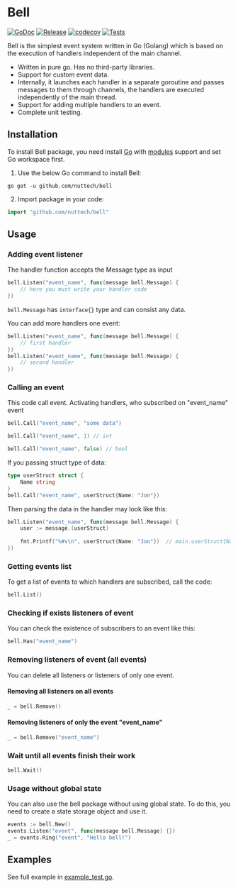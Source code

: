 # Bell

[![GoDoc](https://pkg.go.dev/badge/github.com/nuttech/bell?status.svg)](https://pkg.go.dev/github.com/nuttech/bell?tab=doc)
[![Release](https://img.shields.io/github/release/nuttech/bell.svg?style=flat)](https://github.com/nuttech/bell/releases)
[![codecov](https://codecov.io/gh/NUTtech/bell/branch/master/graph/badge.svg?token=3TMnbQkEny)](https://codecov.io/gh/NUTtech/bell)
[![Tests](https://github.com/NUTtech/bell/actions/workflows/tests.yml/badge.svg)](https://github.com/NUTtech/bell/actions/workflows/tests.yml)

Bell is the simplest event system written in Go (Golang) which is based on the execution of handlers independent of the
main channel.

- Written in pure go. Has no third-party libraries.
- Support for custom event data.
- Internally, it launches each handler in a separate goroutine and passes messages to them through channels, the
  handlers are executed independently of the main thread.
- Support for adding multiple handlers to an event.
- Complete unit testing.

## Installation

To install Bell package, you need install [Go](https://golang.org)
with [modules](https://github.com/golang/go/wiki/Modules) support and set Go workspace first.

1. Use the below Go command to install Bell:

```shell
go get -u github.com/nuttech/bell
```

2. Import package in your code:

```go
import "github.com/nuttech/bell"
```

## Usage

### Adding event listener

The handler function accepts the Message type as input

```go
bell.Listen("event_name", func(message bell.Message) {
	// here you must write your handler code
})
```

`bell.Message` has `interface{}` type and can consist any data.

You can add more handlers one event:

```go
bell.Listen("event_name", func(message bell.Message) { 
	// first handler
})
bell.Listen("event_name", func(message bell.Message) {
	// second handler
})
```

### Calling an event

This code call event. Activating handlers, who subscribed on "event_name" event

```go
bell.Call("event_name", "some data")

bell.Call("event_name", 1) // int

bell.Call("event_name", false) // bool
```

If you passing struct type of data:

```go
type userStruct struct {
	Name string
}
bell.Call("event_name", userStruct{Name: "Jon"})
```

Then parsing the data in the handler may look like this:

```go
bell.Listen("event_name", func(message bell.Message) {
	user := message.(userStruct)
	
	fmt.Printf("%#v\n", userStruct{Name: "Jon"})  // main.userStruct{Name:"Jon"}
})
```

### Getting events list

To get a list of events to which handlers are subscribed, call the code:

```go
bell.List()
```

### Checking if exists listeners of event

You can check the existence of subscribers to an event like this:

```go
bell.Has("event_name")
```

### Removing listeners of event (all events)

You can delete all listeners or listeners of only one event.

#### Removing all listeners on all events

```go
_ = bell.Remove()
```

#### Removing listeners of only the event "event_name"

```go
_ = bell.Remove("event_name")
```

### Wait until all events finish their work

```go
bell.Wait()
```

### Usage without global state

You can also use the bell package without using global state. To do this, you need to create a state storage object
and use it.

```go
events := bell.New()
events.Listen("event", func(message bell.Message) {})
_ = events.Ring("event", "Hello bell!")
```

## Examples

See full example in [example_test.go](example_test.go).
